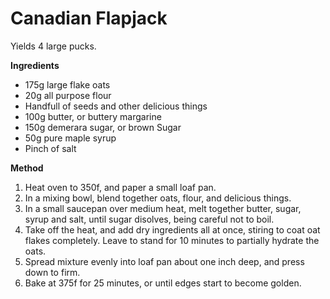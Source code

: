 # Canadian Flapjack

Yields 4 large pucks.

**Ingredients**

* 175g large flake oats
* 20g all purpose flour
* Handfull of seeds and other delicious things
* 100g butter, or buttery margarine
* 150g demerara sugar, or brown Sugar
* 50g pure maple syrup
* Pinch of salt

**Method**

1. Heat oven to 350f, and paper a small loaf pan.
2. In a mixing bowl, blend together oats, flour, and delicious things.
3. In a small saucepan over medium heat, melt together butter, sugar, syrup and salt, until sugar disolves, being careful not to boil.
4. Take off the heat, and add dry ingredients all at once, stiring to coat oat flakes completely. Leave to stand for 10 minutes to partially hydrate the oats.
5. Spread mixture evenly into loaf pan about one inch deep, and press down to firm.
6. Bake at 375f for 25 minutes, or until edges start to become golden.

